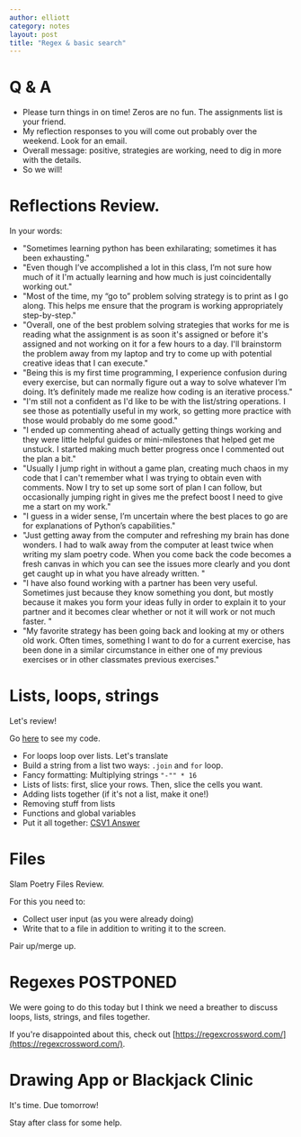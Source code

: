 ```yaml
---
author: elliott
category: notes
layout: post
title: "Regex & basic search"
---
```


# Q & A

* Please turn things in on time!  Zeros are no fun.  The assignments list is your friend.
* My reflection responses to you will come out probably over the weekend.  Look for an email.
* Overall message: positive, strategies are working, need to dig in more with the details.
* So we will!

# Reflections Review.

In your words:

* "Sometimes learning python has been exhilarating; sometimes it has been exhausting."
* "Even though I’ve accomplished a lot in this class, I’m not sure how much of it I'm actually learning and how much is just coincidentally working out."
* "Most of the time, my “go to” problem solving strategy is to print as I go along.  This helps me ensure that the program is working appropriately step-by-step."
* "Overall, one of the best problem solving strategies that works for me is reading what the assignment is as soon it's assigned or before it's assigned and not working on it for a few hours to a day. I'll brainstorm the problem away from my laptop and try to come up with potential creative ideas that I can execute."
* "Being this is my first time programming, I experience confusion during every exercise, but can normally figure out a way to solve whatever I’m doing.  It’s definitely made me realize how coding is an iterative process."
* "I'm still not a confident as I'd like to be with the list/string operations. I see those as potentially useful in my work, so getting more practice with those would probably do me some good."
* "I ended up commenting ahead of actually getting things working and they were little helpful guides or mini-milestones that helped get me unstuck. I started making much better progress once I commented out the plan a bit."
* "Usually I jump right in without a game plan, creating much chaos in my code that I can't remember what I was trying to obtain even with comments. Now I try to set up some sort of plan I can follow, but occasionally jumping right in gives me the prefect boost I need to give me a start on my work."
* "I guess in a wider sense, I’m uncertain where the best places to go are for explanations of Python’s capabilities."
* "Just getting away from the computer and refreshing my brain has done wonders. I had to walk away from the computer at least twice when writing my slam poetry code. When you come back the code becomes a fresh canvas in which you can see the issues more clearly and you dont get caught up in what you have already written. "
* "I have also found working with a partner has been very useful. Sometimes just because they know something you dont, but mostly because it makes you form your ideas fully in order to explain it to your partner and it becomes clear whether or not it will work or not much faster. "
* "My favorite strategy has been going back and looking at my or others old work. Often times, something I want to do for a current exercise, has been done in a similar circumstance in either one of my previous exercises or in other classmates previous exercises."

# Lists, loops, strings

Let's review!

Go [here](https://trinket.io/python/0ca3ae7e98) to see my code.

* For loops loop over lists.  Let's translate
* Build a string from a list two ways: `.join` and `for` loop.
* Fancy formatting: Multiplying strings `"-"" * 16`
* Lists of lists: first, slice your rows.  Then, slice the cells you want.
* Adding lists together (if it's not a list, make it one!)
* Removing stuff from lists
* Functions and global variables
* Put it all together: [CSV1 Answer](https://trinket.io/python3/03dfabddb0)

# Files

Slam Poetry Files Review.

For this you need to:

* Collect user input (as you were already doing)
* Write that to a file in addition to writing it to the screen.

Pair up/merge up.

# Regexes POSTPONED

We were going to do this today but I think we need a breather to discuss loops, lists, strings, and files together.

If you're disappointed about this, check out [https://regexcrossword.com/](https://regexcrossword.com/).

# Drawing App or Blackjack Clinic

It's time. Due tomorrow!

Stay after class for some help.
